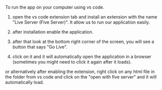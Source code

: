 To run the app on your computer using vs code.

1. open the vs code extension tab and install an extension with the name "Live Server (Five Server)". It allow us to run our application easily.

2. after installation enable the application.

3. after that look at the bottom right corner of the screen, you will see a button that says "Go Live".

4. click on it and it will automatically open the application in a browser (sometimes you might need to click it again after it loads).

or alternatively after enabling the extension, right click on any html file in the folder from vs code and click on the "open with five server" and it will automatically load.

